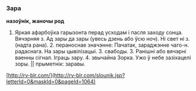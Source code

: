 ### Зара
**назоўнік, жаночы род**

1. Яркая афарбоўка гарызонта перад усходам і пасля заходу сонца. Вячэрняя з. Ад зары да зары (увесь дзень або ўсю ноч). Ні свет ні з. (надта рана). 2. пераноснае значэнне: Пачатак, зараджэнне чаго-н. радаснага. На зары цывілізацыі. З. свабоды. 3. Ранішні або вячэрні ваенны сігнал. Іграць зару. 4. звычайна Зорка. Ужо ў небе зазіхацелі зоры. || прыметнік: заравы.

<a rel="author">[http://rv-blr.com/](http://rv-blr.com/slounik.jsp?letterId=0&maskId=0&pageId=1064)</a>
